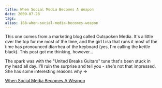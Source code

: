 ```yaml
---
title: When Social Media Becomes A Weapon
date: 2009-07-28
tags: 
alias: 188-when-social-media-becomes-weapon
---
```


This one comes from a marketing blog called Outspoken Media. It's a little over the top for me most of the time, and the girl Lisa that runs it most of the time has pronounced diarrhea of the keyboard (yes, I'm calling the kettle black). This post got me thinking, however...

The spark was with the "United Breaks Guitars" tune that's been stuck in my head all day. I'll ruin the surprise and tell you - she's not that impressed. She has some interesting reasons why =>

[When Social Media Becomes A Weapon](http://outspokenmedia.com/social-media/when-social-media-becomes-a-weapon/#comments)

